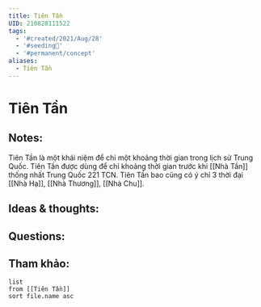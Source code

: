 ```yaml
---
title: Tiên Tần
UID: 210828111522
tags:
  - '#created/2021/Aug/28'
  - '#seeding🌱'
  - '#permanent/concept'
aliases:
  - Tiên Tần
---
```

# Tiên Tần

## Notes:
Tiên Tần là một khái niệm để chỉ một khoảng thời gian trong lịch sử Trung Quốc. Tiên Tần được dùng để chỉ khoảng thời gian trước khi [[Nhà Tần]] thống nhất Trung Quốc 221 TCN. 
Tiên Tần bao cũng có ý chỉ 3 thời đại [[Nhà Hạ]], [[Nhà Thương]], [[Nhà Chu]].

## Ideas & thoughts:

## Questions:


## Tham khảo:
```dataview
list
from [[Tiên Tần]]
sort file.name asc
```